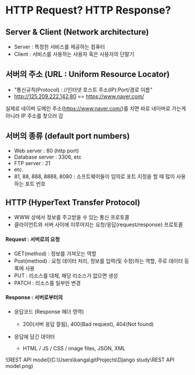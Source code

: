 # HTTP Request? HTTP Response?



## Server & Client (Network architecture)

* Server : 특정한 서비스를 제공하는 컴퓨터
* Client : 서비스를 사용하는 사용자 혹은 사용자의 단말기



## 서버의 주소 (URL : Uniform Resource Locator)

* "통신규칙(Protocol) : //인터넷 호스트 주소(IP):Port/경로 이름"
* http://125.209.222.142:80 == https://www.naver.com/

실제로 네이버 도메인 주소(https://www.naver.com/)를 치면 바로 네이버로 가는게 아니라 IP 주소를 찾으러 감



## 서버의 종류 (default port numbers)

* Web server : 80 (http port)
* Database server : 3306, etc
* FTP server : 21
* etc.
* 81, 88, 888, 8888, 8080 : 소프트웨어들이 임의로 포트 지정을 할 때 많이 사용하는 포트 번호 



## HTTP (HyperText Transfer Protocol)

* WWW 상에서 정보를 주고받을 수 있는 통신 프로토콜
* 클라이언트와 서버 사이에 이루어지는 요청/응답(request/response) 프로토콜

#### Request : 서버로의 요청

* GET(method) : 정보를 가져오는 역할
* Post(method) : 요청 데이터 처리, 정보를 입력(및 수정)하는 역할, 주로 데이터 등록에 사용
* PUT : 리소스를 대체, 해당 리소스가 없으면 생성
* PATCH : 리소스를 일부만 변경

#### Response : 서버로부터의 

* 응답코드 (Response 헤더 영역)
  * 200(서버 응답 잘됨), 400(Bad request), 404(Not found)

* 응답에 담긴 데이터
  * HTML / JS / CSS / image files, JSON, XML 

![REST API model](C:\Users\kanga\gitProjects\Django study\REST API model.png)